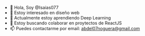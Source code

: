 - 👋 Hola, Soy @Isaias077
- 👀 Estoy interesado en diseño web
- 🌱 Actualmente estoy aprendiendo Deep Learning
- 💞️ Estoy buscando colaborar en proytectos de ReactJS
- 📫 Puedes contactarme por email: abdel07noguera@gmail.com

<!---
Isaias077/Isaias077 is a ✨ special ✨ repository because its `README.md` (this file) appears on your GitHub profile.
You can click the Preview link to take a look at your changes.
--->
